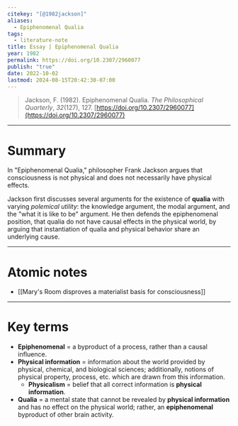 ```yaml
---
citekey: "[@1982jackson]"
aliases:
  - Epiphenomenal Qualia
tags:
  - literature-note
title: Essay | Epiphenomenal Qualia
year: 1982
permalink: https://doi.org/10.2307/2960077
publish: "true"
date: 2022-10-02
lastmod: 2024-08-15T20:42:30-07:00
---
```

>Jackson, F. (1982). Epiphenomenal Qualia. _The Philosophical Quarterly_, _32_(127), 127. [https://doi.org/10.2307/2960077](https://doi.org/10.2307/2960077)

---
# Summary

In "Epiphenomenal Qualia," philosopher Frank Jackson argues that consciousness is not physical and does not necessarily have physical effects. 

Jackson first discusses several arguments for the existence of **qualia** with varying *polemical utility*: the knowledge argument, the modal argument, and the "what it is like to be" argument. He then defends the epiphenomenal position, that qualia do not have causal effects in the physical world, by arguing that instantiation of qualia and physical behavior share an underlying cause.

---
# Atomic notes

- [[Mary's Room disproves a materialist basis for consciousness]]

---
# Key terms

- **Epiphenomenal** = a byproduct of a process, rather than a causal influence.
- **Physical information** = information about the world provided by physical, chemical, and biological sciences; additionally, notions of physical property, process, etc. which are drawn from this information.
	- **Physicalism** = belief that all correct information is **physical information**.
- **Qualia** = a mental state that cannot be revealed by **physical information** and has no effect on the physical world; rather, an **epiphenomenal** byproduct of other brain activity.
